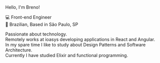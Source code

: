 Hello, I'm Breno!

💻 Front-end Engineer<br>
🏡 Brazilian, Based in São Paulo, SP<br>

Passionate about technology.
<br>
Remotely works at ioasys developing applications in React and Angular.
<br>
In my spare time I like to study about Design Patterns and Software Architecture.
<br>
Currently I have studied Elixir and functional programming.
